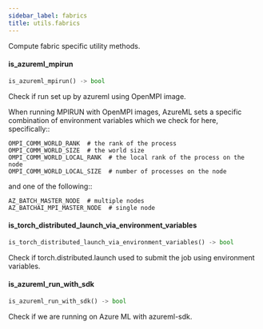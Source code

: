 ```yaml
---
sidebar_label: fabrics
title: utils.fabrics
---
```


Compute fabric specific utility methods.

#### is\_azureml\_mpirun

```python
is_azureml_mpirun() -> bool
```

Check if run set up by azureml using OpenMPI image.

When running MPIRUN with OpenMPI images, AzureML sets a specific combination
of environment variables which we check for here, specifically::

    OMPI_COMM_WORLD_RANK  # the rank of the process
    OMPI_COMM_WORLD_SIZE  # the world size
    OMPI_COMM_WORLD_LOCAL_RANK  # the local rank of the process on the node
    OMPI_COMM_WORLD_LOCAL_SIZE  # number of processes on the node

and one of the following::

    AZ_BATCH_MASTER_NODE  # multiple nodes
    AZ_BATCHAI_MPI_MASTER_NODE  # single node

#### is\_torch\_distributed\_launch\_via\_environment\_variables

```python
is_torch_distributed_launch_via_environment_variables() -> bool
```

Check if torch.distributed.launch used to submit the job using environment variables.

#### is\_azureml\_run\_with\_sdk

```python
is_azureml_run_with_sdk() -> bool
```

Check if we are running on Azure ML with azureml-sdk.

